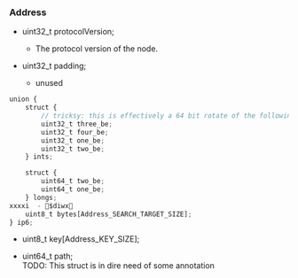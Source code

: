 ### Address

- uint32_t protocolVersion;
  - The protocol version of the node.

- uint32_t padding;
  - unused
```javascript
union {
    struct {
        // tricksy: this is effectively a 64 bit rotate of the following bytes array
        uint32_t three_be;
        uint32_t four_be;
        uint32_t one_be;
        uint32_t two_be;
    } ints;

    struct {
        uint64_t two_be;
        uint64_t one_be;
    } longs;
xxxxi  - $diwx
    uint8_t bytes[Address_SEARCH_TARGET_SIZE];
} ip6;
```
- uint8_t key[Address_KEY_SIZE];

- uint64_t path;  
TODO: This struct is in dire need of some annotation
